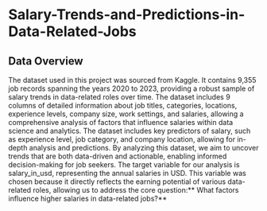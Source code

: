 # Salary-Trends-and-Predictions-in-Data-Related-Jobs

## Data Overview
The dataset used in this project was sourced from Kaggle. It contains 9,355 job records spanning the years 2020 to 2023, providing a robust sample of salary trends in data-related roles over time. The dataset includes 9 columns of detailed information about job titles, categories, locations, experience levels, company size, work settings, and salaries, allowing a comprehensive analysis of factors that influence salaries within data science and analytics. 
The dataset includes key predictors of salary, such as experience level, job category, and company location, allowing for in-depth analysis and predictions. By analyzing this dataset, we aim to uncover trends that are both data-driven and actionable, enabling informed decision-making for job seekers.
The target variable for our analysis is salary_in_usd, representing the annual salaries in USD. This variable was chosen because it directly reflects the earning potential of various data-related roles, allowing us to address the core question:** What factors influence higher salaries in data-related jobs?**
